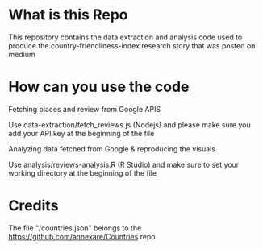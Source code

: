 # What is this Repo

This repository contains the data extraction and analysis code used to produce the country-friendliness-index research story that was posted on medium 


# How can you use the code

Fetching places and review from Google APIS

Use data-extraction/fetch_reviews.js (Nodejs) and please make sure you add your API key at the beginning of the file


Analyzing data fetched from Google & reproducing the visuals

Use analysis/reviews-analysis.R (R Studio) and make sure to set your working directory at the beginning of the file



# Credits

The file "/countries.json" belongs to the https://github.com/annexare/Countries repo
